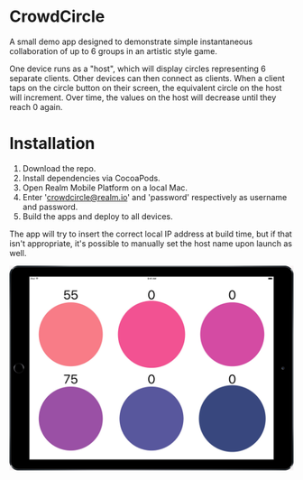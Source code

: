 # CrowdCircle

A small demo app designed to demonstrate simple instantaneous collaboration of up to 6 groups in an artistic style game.

One device runs as a "host", which will display circles representing 6 separate clients. Other devices can then connect as clients.
When a client taps on the circle button on their screen, the equivalent circle on the host will increment.
Over time, the values on the host will decrease until they reach 0 again.

# Installation

1. Download the repo.
2. Install dependencies via CocoaPods.
3. Open Realm Mobile Platform on a local Mac.
4. Enter 'crowdcircle@realm.io' and 'password' respectively as username and password.
5. Build the apps and deploy to all devices.

The app will try to insert the correct local IP address at build time, but if that isn't appropriate, it's possible to manually set the host name upon launch as well.

![CrowdCircle](screenshot.jpg)
